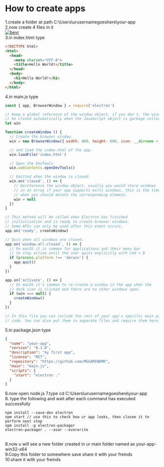 # How to create apps
1.create a folder at path C:\Users\urusernamegoeshere\your-app<br>
2.now create 4 files in it<br>
<a href="https://imgbb.com/"><img src="https://imgur.com/D9QpLgV.jpg" alt="bevr" border="0"></a><br>
3.in index.html type<br>
```html
<!DOCTYPE html>
<html>
  <head>
    <meta charset="UTF-8">
    <title>Hello World!</title>
  </head>
  <body>
    <h1>Hello World!</h1>
  </body>
</html>
```
4.in main.js type<br>
```js
const { app, BrowserWindow } = require('electron')

// Keep a global reference of the window object, if you don't, the window will
// be closed automatically when the JavaScript object is garbage collected.
let win

function createWindow () {
  // Create the browser window.
  win = new BrowserWindow({ width: 800, height: 600, icon: __dirname + '/icon.ico'})

  // and load the index.html of the app.
  win.loadFile('index.html')

  // Open the DevTools.
  win.webContents.openDevTools()

  // Emitted when the window is closed.
  win.on('closed', () => {
    // Dereference the window object, usually you would store windows
    // in an array if your app supports multi windows, this is the time
    // when you should delete the corresponding element.
    win = null
  })
}

// This method will be called when Electron has finished
// initialization and is ready to create browser windows.
// Some APIs can only be used after this event occurs.
app.on('ready', createWindow)

// Quit when all windows are closed.
app.on('window-all-closed', () => {
  // On macOS it is common for applications and their menu bar
  // to stay active until the user quits explicitly with Cmd + Q
  if (process.platform !== 'darwin') {
    app.quit()
  }
})

app.on('activate', () => {
  // On macOS it's common to re-create a window in the app when the
  // dock icon is clicked and there are no other windows open.
  if (win === null) {
    createWindow()
  }
})

// In this file you can include the rest of your app's specific main process
// code. You can also put them in separate files and require them here.
```
5.in package.json type<br>
```json
{
  "name": "your-app",
  "version": "0.1.0",
  "description": "my first app",
  "license": "MIT",
  "repository": "https://github.com/MEGAMINDMK",
  "main": "main.js",
  "scripts": {
    "start": "electron ."
  }
}

```
6.now open node.js
7.type cd C:\Users\urusernamegoeshere\your-app<br>
8. type the following and wait after each command has executed successfully<br>
```
npm install --save-dev electron
npm start // use this to check how ur app looks, then closee it to perform next step
npm install -g electron-packager
electron-packager . --asar --overwrite
```
<br>
8.now u will see a new folder created in ur main folder named as your-app-win32-x64<br>
9.Copy this folder to somewhere save share it with your freinds<br>
10.share it with your freinds
